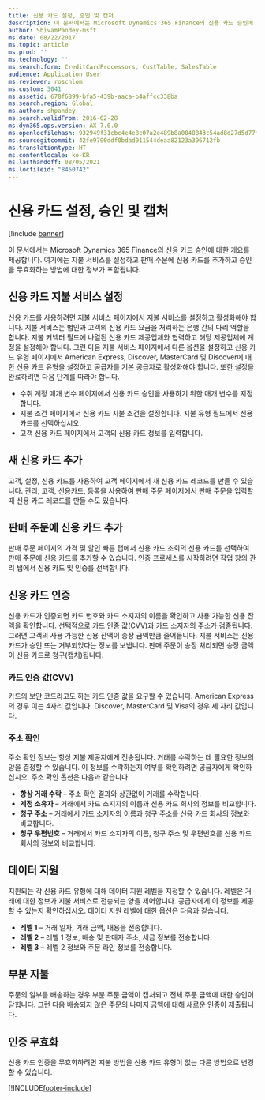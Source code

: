 ```yaml
---
title: 신용 카드 설정, 승인 및 캡처
description: 이 문서에서는 Microsoft Dynamics 365 Finance의 신용 카드 승인에 대한 개요를 제공합니다. 여기에는 지불 서비스를 설정하고 판매 주문에 신용 카드를 추가하고 승인을 무효화하는 방법에 대한 정보가 포함됩니다.
author: ShivamPandey-msft
ms.date: 08/22/2017
ms.topic: article
ms.prod: ''
ms.technology: ''
ms.search.form: CreditCardProcessors, CustTable, SalesTable
audience: Application User
ms.reviewer: roschlom
ms.custom: 3041
ms.assetid: 678f6899-bfa5-439b-aaca-b4affcc338ba
ms.search.region: Global
ms.author: shpandey
ms.search.validFrom: 2016-02-28
ms.dyn365.ops.version: AX 7.0.0
ms.openlocfilehash: 932949f31cbc4e4e8c07a2e489b8a0848843c54ad8d27d5d77f2b7031c68c30a
ms.sourcegitcommit: 42fe9790ddf0bdad911544deaa82123a396712fb
ms.translationtype: HT
ms.contentlocale: ko-KR
ms.lasthandoff: 08/05/2021
ms.locfileid: "8450742"
---
```

# <a name="credit-card-setup-authorization-and-capture"></a>신용 카드 설정, 승인 및 캡처

[!include [banner](../includes/banner.md)]

이 문서에서는 Microsoft Dynamics 365 Finance의 신용 카드 승인에 대한 개요를 제공합니다. 여기에는 지불 서비스를 설정하고 판매 주문에 신용 카드를 추가하고 승인을 무효화하는 방법에 대한 정보가 포함됩니다.

## <a name="setting-up-the-credit-card-payment-service"></a>신용 카드 지불 서비스 설정

신용 카드를 사용하려면 지불 서비스 페이지에서 지불 서비스를 설정하고 활성화해야 합니다. 지불 서비스는 법인과 고객의 신용 카드 요금을 처리하는 은행 간의 다리 역할을 합니다. 지불 커넥터 필드에 나열된 신용 카드 제공업체와 협력하고 해당 제공업체에 계정을 설정해야 합니다. 그런 다음 지불 서비스 페이지에서 다른 옵션을 설정하고 신용 카드 유형 페이지에서 American Express, Discover, MasterCard 및 Discover에 대한 신용 카드 유형을 설정하고 공급자를 기본 공급자로 활성화해야 합니다. 또한 설정을 완료하려면 다음 단계를 따라야 합니다.
-   수취 계정 매개 변수 페이지에서 신용 카드 승인을 사용하기 위한 매개 변수를 지정합니다.
-   지불 조건 페이지에서 신용 카드 지불 조건을 설정합니다. 지불 유형 필드에서 신용 카드를 선택하십시오.
-   고객 신용 카드 페이지에서 고객의 신용 카드 정보를 입력합니다.

## <a name="adding-a-new-credit-card"></a>새 신용 카드 추가
고객, 설정, 신용 카드를 사용하여 고객 페이지에서 새 신용 카드 레코드를 만들 수 있습니다. 관리, 고객, 신용카드, 등록을 사용하여 판매 주문 페이지에서 판매 주문을 입력할 때 신용 카드 레코드를 만들 수도 있습니다.

## <a name="adding-a-credit-card-to-a-sales-order"></a>판매 주문에 신용 카드 추가

판매 주문 페이지의 가격 및 할인 빠른 탭에서 신용 카드 조회의 신용 카드를 선택하여 판매 주문에 신용 카드를 추가할 수 있습니다. 인증 프로세스를 시작하려면 작업 창의 관리 탭에서 신용 카드 및 인증를 선택합니다.

## <a name="authorizing-a-credit-card"></a>신용 카드 인증

신용 카드가 인증되면 카드 번호와 카드 소지자의 이름을 확인하고 사용 가능한 신용 잔액을 확인합니다. 선택적으로 카드 인증 값(CVV)과 카드 소지자의 주소가 검증됩니다. 그러면 고객의 사용 가능한 신용 잔액이 송장 금액만큼 줄어듭니다. 지불 서비스는 신용 카드가 승인 또는 거부되었다는 정보를 보냅니다. 판매 주문이 송장 처리되면 송장 금액이 신용 카드로 청구(캡처)됩니다.

### <a name="card-verification-value"></a>카드 인증 값(CVV)

카드의 보안 코드라고도 하는 카드 인증 값을 요구할 수 있습니다. American Express의 경우 이는 4자리 값입니다. Discover, MasterCard 및 Visa의 경우 세 자리 값입니다.

### <a name="address-verification"></a>주소 확인

주소 확인 정보는 항상 지불 제공자에게 전송됩니다. 거래를 수락하는 데 필요한 정보의 양을 결정할 수 있습니다. 이 정보를 수락하는지 여부를 확인하려면 공급자에게 확인하십시오. 주소 확인 옵션은 다음과 같습니다.
-   **항상 거래 수락** – 주소 확인 결과와 상관없이 거래를 수락합니다.
-   **계정 소유자** – 거래에서 카드 소지자의 이름과 신용 카드 회사의 정보를 비교합니다.
-   **청구 주소** – 거래에서 카드 소지자의 이름과 청구 주소를 신용 카드 회사의 정보와 비교합니다.
-   **청구 우편번호** – 거래에서 카드 소지자의 이름, 청구 주소 및 우편번호를 신용 카드 회사의 정보와 비교합니다.

## <a name="data-support"></a>데이터 지원
지원되는 각 신용 카드 유형에 대해 데이터 지원 레벨을 지정할 수 있습니다. 레벨은 거래에 대한 정보가 지불 서비스로 전송되는 양을 제어합니다. 공급자에게 이 정보를 제공할 수 있는지 확인하십시오. 데이터 지원 레벨에 대한 옵션은 다음과 같습니다.
-   **레벨 1** – 거래 일자, 거래 금액, 내용을 전송합니다.
-   **레벨 2** – 레벨 1 정보, 배송 및 판매자 주소, 세금 정보를 전송합니다.
-   **레벨 3** – 레벨 2 정보와 주문 라인 정보를 전송합니다.

## <a name="partial-payments"></a>부분 지불
주문의 일부를 배송하는 경우 부분 주문 금액이 캡처되고 전체 주문 금액에 대한 승인이 닫힙니다. 그런 다음 배송되지 않은 주문의 나머지 금액에 대해 새로운 인증이 제출됩니다.

## <a name="voiding-an-authorization"></a>인증 무효화
신용 카드 인증을 무효화하려면 지불 방법을 신용 카드 유형이 없는 다른 방법으로 변경할 수 있습니다.







[!INCLUDE[footer-include](../../includes/footer-banner.md)]